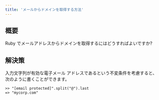 ```yaml
---
title: 'メールからドメインを取得する方法'
---
```


## 概要
Ruby でメールアドレスからドメインを取得するにはどうすればよいですか?

## 解決策
入力文字列が有効な電子メール アドレスであるという不変条件を考慮すると、次のように書くことができます。

```
>> "[email protected]".split("@").last
=> "mycorp.com"

```
